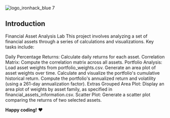 ![logo_ironhack_blue 7](https://user-images.githubusercontent.com/23629340/40541063-a07a0a8a-601a-11e8-91b5-2f13e4e6b441.png)

## Introduction

Financial Asset Analysis Lab
This project involves analyzing a set of financial assets through a series of calculations and visualizations. Key tasks include:

Daily Percentage Returns: Calculate daily returns for each asset.
Correlation Matrix: Compute the correlation matrix across all assets.
Portfolio Analysis:
Load asset weights from portfolio_weights.csv.
Generate an area plot of asset weights over time.
Calculate and visualize the portfolio's cumulative historical return.
Compute the portfolio's annualized return and volatility (using a 261-day annualization factor).
Extras
Grouped Area Plot: Display an area plot of weights by asset family, as specified in financial_assets_information.csv.
Scatter Plot: Generate a scatter plot comparing the returns of two selected assets.
<br>

**Happy coding!** :heart:
